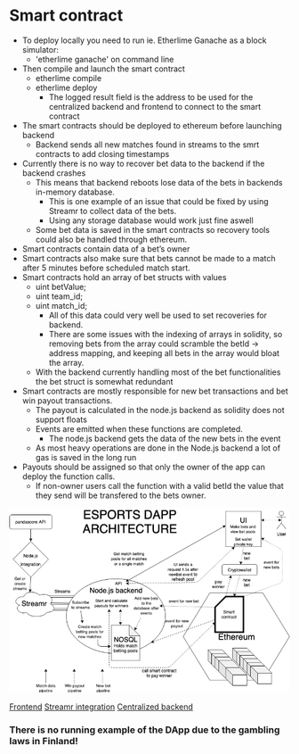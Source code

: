 # Smart contract
* To deploy locally you need to run ie. Etherlime Ganache as a block simulator:
    * 'etherlime ganache' on command line
* Then compile and launch the smart contract
    * etherlime compile
    * etherlime deploy
        * The logged result field is the address to be used for the centralized backend and frontend to connect to the smart contract
* The smart contracts should be deployed to ethereum before launching backend
    * Backend sends all new matches found in streams to the smrt contracts to add closing timestamps
* Currently there is no way to recover bet data to the backend if the backend crashes
    * This means that backend reboots lose data of the bets in backends in-memory database.
        * This is one example of an issue that could be fixed by using Streamr to collect data of the bets.
        * Using any storage database would work just fine aswell
    * Some bet data is saved in the smart contracts so recovery tools could also be handled through ethereum.
* Smart contracts contain data of a bet’s owner
* Smart contracts also make sure that bets cannot be made to a match after 5 minutes before scheduled match start.
* Smart contracts hold an array of bet structs with values
    * uint betValue;
    * uint team_id;
    * uint match_id;
        * All of this data could very well be used to set recoveries for backend.
        * There are some issues with the indexing of arrays in solidity, so removing bets from the array could scramble the betId -> address mapping, and keeping all bets in the array would bloat the array.
    * With the backend currently handling most of the bet functionalities the bet struct is somewhat redundant
* Smart contracts are mostly responsible for new bet transactions and bet win payout transactions.
    * The payout is calculated in the node.js backend as solidity does not support floats
    * Events are emitted when these functions are completed.
        * The node.js backend gets the data of the new bets in the event
    * As most heavy operations are done in the Node.js backend a lot of gas is saved in the long run
* Payouts should be assigned so that only the owner of the app can deploy the function calls.
    * If non-owner users call the function with a valid betId the value that they send will be transfered to the bets owner.

![DApp architecture](./docs/esports_smartcontract.png)

[Frontend]()
[Streamr integration]()
[Centralized backend]()

### There is no running example of the DApp due to the gambling laws in Finland!